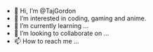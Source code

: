 - 👋 Hi, I’m @TajGordon
- 👀 I’m interested in coding, gaming and anime.
- 🌱 I’m currently learning ...
- 💞️ I’m looking to collaborate on ...
- 📫 How to reach me ...

<!---
TajGordon/TajGordon is a ✨ special ✨ repository because its `README.md` (this file) appears on your GitHub profile.
You can click the Preview link to take a look at your changes.
--->
